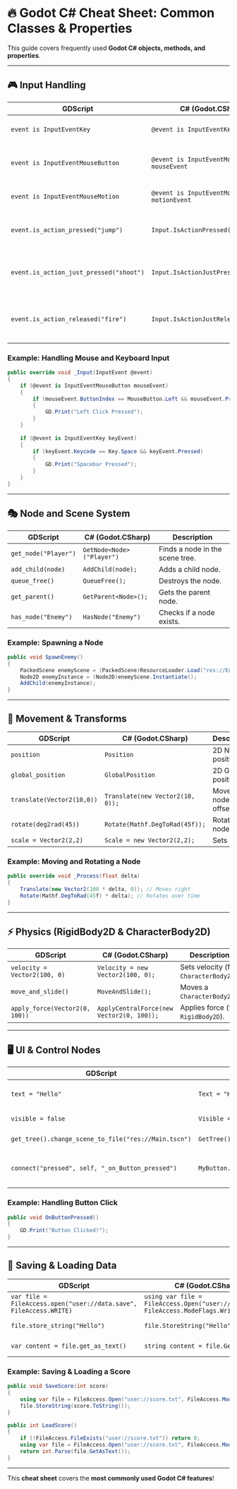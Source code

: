 # **🔥 Godot C# Cheat Sheet: Common Classes & Properties**

This guide covers frequently used **Godot C# objects, methods, and properties**.

---

## **🎮 Input Handling**

| **GDScript** | **C# (Godot.CSharp)** | **Description** |
|-------------|----------------------|----------------|
| `event is InputEventKey` | `@event is InputEventKey keyEvent` | Detects a **keyboard event**. |
| `event is InputEventMouseButton` | `@event is InputEventMouseButton mouseEvent` | Detects **mouse button events**. |
| `event is InputEventMouseMotion` | `@event is InputEventMouseMotion motionEvent` | Detects **mouse movement**. |
| `event.is_action_pressed("jump")` | `Input.IsActionPressed("jump")` | Checks if an **input action** is being held. |
| `event.is_action_just_pressed("shoot")` | `Input.IsActionJustPressed("shoot")` | Checks if an **input action** was just pressed. |
| `event.is_action_released("fire")` | `Input.IsActionJustReleased("fire")` | Checks if an **input action** was just released. |

### **Example: Handling Mouse and Keyboard Input**

```csharp
public override void _Input(InputEvent @event)
{
    if (@event is InputEventMouseButton mouseEvent)
    {
        if (mouseEvent.ButtonIndex == MouseButton.Left && mouseEvent.Pressed)
        {
            GD.Print("Left Click Pressed");
        }
    }
    
    if (@event is InputEventKey keyEvent)
    {
        if (keyEvent.Keycode == Key.Space && keyEvent.Pressed)
        {
            GD.Print("Spacebar Pressed");
        }
    }
}
```

---

## **🎭 Node and Scene System**

| **GDScript** | **C# (Godot.CSharp)** | **Description** |
|-------------|----------------------|----------------|
| `get_node("Player")` | `GetNode<Node>("Player")` | Finds a node in the scene tree. |
| `add_child(node)` | `AddChild(node);` | Adds a child node. |
| `queue_free()` | `QueueFree();` | Destroys the node. |
| `get_parent()` | `GetParent<Node>();` | Gets the parent node. |
| `has_node("Enemy")` | `HasNode("Enemy")` | Checks if a node exists. |

### **Example: Spawning a Node**

```csharp
public void SpawnEnemy()
{
    PackedScene enemyScene = (PackedScene)ResourceLoader.Load("res://Enemy.tscn");
    Node2D enemyInstance = (Node2D)enemyScene.Instantiate();
    AddChild(enemyInstance);
}
```

---

## **🚀 Movement & Transforms**

| **GDScript** | **C# (Godot.CSharp)** | **Description** |
|-------------|----------------------|----------------|
| `position` | `Position` | 2D Node position. |
| `global_position` | `GlobalPosition` | 2D Global position. |
| `translate(Vector2(10,0))` | `Translate(new Vector2(10, 0));` | Moves the node by an offset. |
| `rotate(deg2rad(45))` | `Rotate(Mathf.DegToRad(45f));` | Rotates the node. |
| `scale = Vector2(2,2)` | `Scale = new Vector2(2,2);` | Sets scale. |

### **Example: Moving and Rotating a Node**

```csharp
public override void _Process(float delta)
{
    Translate(new Vector2(100 * delta, 0)); // Moves right
    Rotate(Mathf.DegToRad(45f) * delta); // Rotates over time
}
```

---

## **⚡ Physics (RigidBody2D & CharacterBody2D)**

| **GDScript** | **C# (Godot.CSharp)** | **Description** |
|-------------|----------------------|----------------|
| `velocity = Vector2(100, 0)` | `Velocity = new Vector2(100, 0);` | Sets velocity (for `CharacterBody2D`). |
| `move_and_slide()` | `MoveAndSlide();` | Moves a `CharacterBody2D`. |
| `apply_force(Vector2(0, 100))` | `ApplyCentralForce(new Vector2(0, 100));` | Applies force (for `RigidBody2D`). |

---

## **🖥️ UI & Control Nodes**

| **GDScript** | **C# (Godot.CSharp)** | **Description** |
|-------------|----------------------|----------------|
| `text = "Hello"` | `Text = "Hello";` | Sets a `Label` or `Button` text. |
| `visible = false` | `Visible = false;` | Hides the UI element. |
| `get_tree().change_scene_to_file("res://Main.tscn")` | `GetTree().ChangeSceneToFile("res://Main.tscn");` | Changes scene. |
| `connect("pressed", self, "_on_Button_pressed")` | `MyButton.Pressed += OnButtonPressed;` | Connects a button press signal. |

### **Example: Handling Button Click**

```csharp
public void OnButtonPressed()
{
    GD.Print("Button Clicked!");
}
```

---

## **💾 Saving & Loading Data**

| **GDScript** | **C# (Godot.CSharp)** | **Description** |
|-------------|----------------------|----------------|
| `var file = FileAccess.open("user://data.save", FileAccess.WRITE)` | `using var file = FileAccess.Open("user://data.save", FileAccess.ModeFlags.Write);` | Opens a file for writing. |
| `file.store_string("Hello")` | `file.StoreString("Hello");` | Stores a string. |
| `var content = file.get_as_text()` | `string content = file.GetAsText();` | Reads file content. |

### **Example: Saving & Loading a Score**

```csharp
public void SaveScore(int score)
{
    using var file = FileAccess.Open("user://score.txt", FileAccess.ModeFlags.Write);
    file.StoreString(score.ToString());
}

public int LoadScore()
{
    if (!FileAccess.FileExists("user://score.txt")) return 0;
    using var file = FileAccess.Open("user://score.txt", FileAccess.ModeFlags.Read);
    return int.Parse(file.GetAsText());
}
```

---

This **cheat sheet** covers the **most commonly used Godot C# features**!